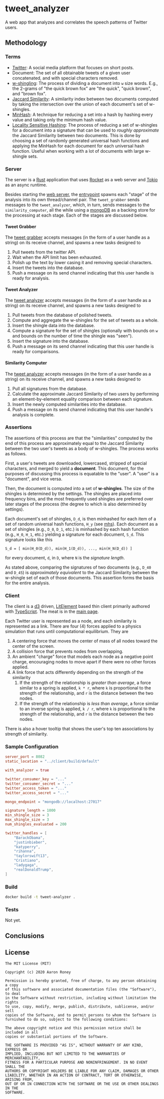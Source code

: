# tweet_analyzer
A web app that analyzes and correlates the speech patterns of Twitter users.

## Methodology

### Terms

* [Twitter](https://twitter.com/home): A social media platform that focuses on short posts.
* Document: The set of all obtainable tweets of a given user concatenated, and with special characters removed.
* [w-shingling](https://en.wikipedia.org/wiki/W-shingling): The process of dividing a document into `w` size words.  E.g., the 2-grams of "the quick brown fox" are "the quick", "quick brown", and "brown fox".
* [Jaccard Similarity](https://en.wikipedia.org/wiki/Jaccard_index): A similarity index between two documents computed by taking the intersection over the union of each document's set of w-shingles.
* [MinHash](https://en.wikipedia.org/wiki/MinHash): A technique for reducing a set into a hash by hashing every value and taking only the minimum hash value.
* [Locality Sensitive Hashing](https://en.wikipedia.org/wiki/Locality-sensitive_hashing): The process of reducing a set of w-shingles for a document into a signature that can be used to _roughly approximate_ the Jaccard Similarity between two documents.  This is done by choosing a set of randomly generated universal hash functions and applying the MinHash for each document for each universal hash function.  Useful when working with a lot of documents with large w-shingle sets.

### Server

The server is a [Rust](https://www.rust-lang.org/) application that uses [Rocket](https://rocket.rs/) as a web server and [Tokio](https://tokio.rs/) as an async runtime.

Besides starting the [web server](server/src/web.rs), the [entrypoint](server/src/main.rs) spawns each "stage" of the analysis into its own thread/channel pair.  The `tweet_grabber` sends messages to the `tweet_analyzer`, which, in turn, sends messages to the `similarity_computer`, all the while using a [mongoDB](https://www.mongodb.com/) as a backing store for the processing at each stage.  Each of the stages are discussed below.

#### Tweet Grabber

The [tweet grabber](server/src/tweet_grabber.rs) accepts messages (in the form of a user handle as a string) on its receive channel, and spawns a new tasks designed to
1. Pull tweets from the twitter API.
2. Wait when the API limit has been exhausted.
3. Polish up the text by lower casing it and removing special characters.
4. Insert the tweets into the database.
5. Push a message on its send channel indicating that this user handle is ready for analysis.

#### Tweet Analyzer

The [tweet analyzer](server/src/tweet_analyzer.rs) accepts messages (in the form of a user handle as a string) on its receive channel, and spawns a new tasks designed to
1. Pull tweets from the database of polished tweets.
2. Compute and aggregate the w-shingles for the set of tweets as a whole.
3. Insert the shingle data into the database.
4. Compute a signature for the set of shingles (optionally with bounds on `w` and bounds on the number of time the shingle was "seen").
5. Insert the signature into the database.
6. Push a message on its send channel indicating that this user handle is ready for comparisons.

#### Similarity Computer

The [tweet analyzer](server/src/similarity_computer.rs) accepts messages (in the form of a user handle as a string) on its receive channel, and spawns a new tasks designed to
1. Pull all signatures from the database.
2. Calculate the approximate Jaccard Similarity of two users by performing an element-by-element equality comparison between each signature.
3. Insert the newly computed similarities into the database.
4. Push a message on its send channel indicating that this user handle's analysis is complete.

### Assertions

The assertions of this process are that the "similarities" computed by the end of this process are approximately equal to the Jaccard Similarity between the two user's tweets as a body of w-shingles.  The process works as follows.

First, a user's tweets are downloaded, lowercased, stripped of special characters, and merged to yield a **document**.  This document, for the purposes of discussing this process is equatable to the "user".  A "user" is a "document", and vice versa.

Then, the document is computed into a set of **w-shingles**.  The size of the shingles is determined by the settings.  The shingles are placed into frequency bins, and the most frequently used shingles are preferred over later stages of the process (the degree to which is also determined by settings).

Each document's set of shingles, `D_d`, is then minhashed for each item of a set of random universal hash functions, `H_y` (see [mhs](server/src/mhs.rs)).  Each document as a set of shingles (e.g., `D_0`, `D_1`, etc.) is minhashed by each hash function (e.g., `H_0`, `H_1`, etc.) yielding a signature for each document, `S_d`.  This signature looks like this

```
S_d = [ min(H_0(D_d)), min(H_1(D_d)), ..., min(H_N(D_d)) ]
```

for every document, `d`, in `D`, where `N` is the _signature length_.

As stated above, comparing the signatures of two documents (e.g., `D_40` and `D_45`) is _approximately equivalent_ to the Jaccard Similarity between the w-shingle set of each of those documents.  This assertion forms the basis for the entire analysis.

### Client

The client is a [d3](https://d3js.org/) driven, [LitElement](https://lit-element.polymer-project.org/) based thin client primarily authored with [TypeScript](https://www.typescriptlang.org/).  The meat is in the [main page](client/src/main-page.ts).

Each Twitter user is represented as a node, and each similarity is represented as a link.  There are four (4) forces applied to a physics simulation that runs until computational equilibrium.  They are
1. A centering force that moves the center of mass of all nodes toward the center of the screen.
2. A collision force that prevents nodes from overlapping.
3. An ambient "charge" force that models each node as a negative point charge, encouraging nodes to move apart if there were no other forces applied.
4. A link force that acts differently depending on the strength of the similarity
   1. If the strength of the relationship is _greater than average_, a force similar to a spring is applied, `k * r`, where `k` is proportional to the strength of the relationship, and `r` is the distance between the two nodes.
   2. If the strength of the relationship is _less than average_, a force similar to an inverse spring is applied, `k / r`, where `k` is proportional to the strength of the relationship, and `r` is the distance between the two nodes.

There is also a hover tooltip that shows the user's top ten associations by strength of similarity.

### Sample Configuration

```toml
server_port = 8082
static_location = "../client/build/default"

with_analyzer = true

twitter_consumer_key = "..."
twitter_consumer_secret = "..."
twitter_access_token = "..."
twitter_access_secret = "..."

mongo_endpoint = "mongodb://localhost:27017"

signature_length = 1000
min_shingle_size = 3
max_shingle_size = 3
num_shingles_evaluated = 200

twitter_handles = [
    "BarackObama",
    "justinbieber",
    "katyperry",
    "rihanna",
    "taylorswift13",
    "Cristiano",
    "ladygaga",
    "realDonaldTrump",
]
```

### Build

```bash
docker build -t tweet-analyzer .
```

### Tests

Not yet.

## Conclusions

## License

```
The MIT License (MIT)

Copyright (c) 2020 Aaron Roney

Permission is hereby granted, free of charge, to any person obtaining a copy
of this software and associated documentation files (the "Software"), to deal
in the Software without restriction, including without limitation the rights
to use, copy, modify, merge, publish, distribute, sublicense, and/or sell
copies of the Software, and to permit persons to whom the Software is
furnished to do so, subject to the following conditions:

The above copyright notice and this permission notice shall be included in all
copies or substantial portions of the Software.

THE SOFTWARE IS PROVIDED "AS IS", WITHOUT WARRANTY OF ANY KIND, EXPRESS OR
IMPLIED, INCLUDING BUT NOT LIMITED TO THE WARRANTIES OF MERCHANTABILITY,
FITNESS FOR A PARTICULAR PURPOSE AND NONINFRINGEMENT. IN NO EVENT SHALL THE
AUTHORS OR COPYRIGHT HOLDERS BE LIABLE FOR ANY CLAIM, DAMAGES OR OTHER
LIABILITY, WHETHER IN AN ACTION OF CONTRACT, TORT OR OTHERWISE, ARISING FROM,
OUT OF OR IN CONNECTION WITH THE SOFTWARE OR THE USE OR OTHER DEALINGS IN THE
SOFTWARE.
```